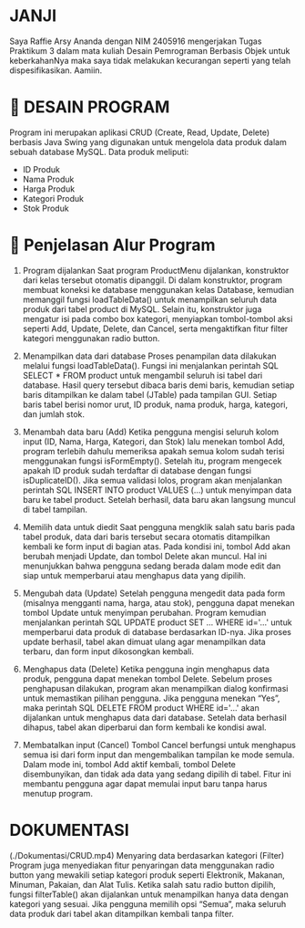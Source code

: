 # JANJI
Saya Raffie Arsy Ananda dengan NIM 2405916 mengerjakan Tugas Praktikum 3 dalam mata kuliah Desain Pemrograman Berbasis Objek untuk keberkahanNya maka saya tidak melakukan kecurangan seperti yang telah dispesifikasikan. Aamiin.

# 📌 DESAIN PROGRAM
Program ini merupakan aplikasi CRUD (Create, Read, Update, Delete) berbasis Java Swing yang digunakan untuk mengelola data produk dalam sebuah database MySQL.
Data produk meliputi:
- ID Produk
- Nama Produk
- Harga Produk
- Kategori Produk
- Stok Produk

# 🔄 Penjelasan Alur Program
1. Program dijalankan
Saat program ProductMenu dijalankan, konstruktor dari kelas tersebut otomatis dipanggil. Di dalam konstruktor, program membuat koneksi ke database menggunakan kelas Database, kemudian memanggil fungsi loadTableData() untuk menampilkan seluruh data produk dari tabel product di MySQL. Selain itu, konstruktor juga mengatur isi pada combo box kategori, menyiapkan tombol-tombol aksi seperti Add, Update, Delete, dan Cancel, serta mengaktifkan fitur filter kategori menggunakan radio button.

3. Menampilkan data dari database
Proses penampilan data dilakukan melalui fungsi loadTableData(). Fungsi ini menjalankan perintah SQL SELECT * FROM product untuk mengambil seluruh isi tabel dari database. Hasil query tersebut dibaca baris demi baris, kemudian setiap baris ditampilkan ke dalam tabel (JTable) pada tampilan GUI. Setiap baris tabel berisi nomor urut, ID produk, nama produk, harga, kategori, dan jumlah stok.

3. Menambah data baru (Add)
Ketika pengguna mengisi seluruh kolom input (ID, Nama, Harga, Kategori, dan Stok) lalu menekan tombol Add, program terlebih dahulu memeriksa apakah semua kolom sudah terisi menggunakan fungsi isFormEmpty(). Setelah itu, program mengecek apakah ID produk sudah terdaftar di database dengan fungsi isDuplicateID(). Jika semua validasi lolos, program akan menjalankan perintah SQL INSERT INTO product VALUES (...) untuk menyimpan data baru ke tabel product. Setelah berhasil, data baru akan langsung muncul di tabel tampilan.

4. Memilih data untuk diedit
Saat pengguna mengklik salah satu baris pada tabel produk, data dari baris tersebut secara otomatis ditampilkan kembali ke form input di bagian atas. Pada kondisi ini, tombol Add akan berubah menjadi Update, dan tombol Delete akan muncul. Hal ini menunjukkan bahwa pengguna sedang berada dalam mode edit dan siap untuk memperbarui atau menghapus data yang dipilih.

5. Mengubah data (Update)
Setelah pengguna mengedit data pada form (misalnya mengganti nama, harga, atau stok), pengguna dapat menekan tombol Update untuk menyimpan perubahan. Program kemudian menjalankan perintah SQL UPDATE product SET ... WHERE id='...' untuk memperbarui data produk di database berdasarkan ID-nya. Jika proses update berhasil, tabel akan dimuat ulang agar menampilkan data terbaru, dan form input dikosongkan kembali.

6. Menghapus data (Delete)
Ketika pengguna ingin menghapus data produk, pengguna dapat menekan tombol Delete. Sebelum proses penghapusan dilakukan, program akan menampilkan dialog konfirmasi untuk memastikan pilihan pengguna. Jika pengguna menekan “Yes”, maka perintah SQL DELETE FROM product WHERE id='...' akan dijalankan untuk menghapus data dari database. Setelah data berhasil dihapus, tabel akan diperbarui dan form kembali ke kondisi awal.

7. Membatalkan input (Cancel)
Tombol Cancel berfungsi untuk menghapus semua isi dari form input dan mengembalikan tampilan ke mode semula. Dalam mode ini, tombol Add aktif kembali, tombol Delete disembunyikan, dan tidak ada data yang sedang dipilih di tabel. Fitur ini membantu pengguna agar dapat memulai input baru tanpa harus menutup program.

# DOKUMENTASI
(./Dokumentasi/CRUD.mp4)
Menyaring data berdasarkan kategori (Filter)
Program juga menyediakan fitur penyaringan data menggunakan radio button yang mewakili setiap kategori produk seperti Elektronik, Makanan, Minuman, Pakaian, dan Alat Tulis. Ketika salah satu radio button dipilih, fungsi filterTable() akan dijalankan untuk menampilkan hanya data dengan kategori yang sesuai. Jika pengguna memilih opsi “Semua”, maka seluruh data produk dari tabel akan ditampilkan kembali tanpa filter.
